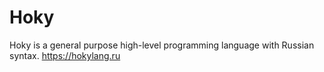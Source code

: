 # Hoky
Hoky is a general purpose high-level programming language with Russian syntax. https://hokylang.ru
